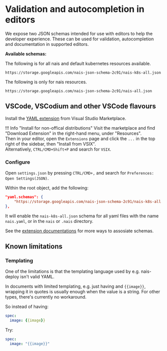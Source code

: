 # Validation and autocompletion in editors

We expose two JSON schemas intended for use with editors to help the developer experience. 
These can be used for validation, autocompletion and documentation in supported editors.

**Available schemas:**

The following is for all nais and default kubernetes resources available.
```
https://storage.googleapis.com/nais-json-schema-2c91/nais-k8s-all.json
```

The following is only for nais resources.
```
https://storage.googleapis.com/nais-json-schema-2c91/nais-all.json
```

## VSCode, VSCodium and other VSCode flavours

Install the [YAML extension](https://marketplace.visualstudio.com/items?itemName=redhat.vscode-yaml) from Visual Studio Marketplace. 

!!! Info "Install for non-offical distributions"
    Visit the marketplace and find "Download Extension" in the right-hand menu, under "Resources".  
		Then in your editor, open the `Extensions` page and click the `...` in the top right of the sidebar, then "Install from VSIX".  
		Alternatively, `CTRL/CMD+Shift+P` and search for `VSIX`.

### Configure
Open `settings.json` by pressing `CTRL/CMD+,` and search for `Preferences: Open Settings(JSON)`.

Within the root object, add the following:
```json
"yaml.schemas": {
	"https://storage.googleapis.com/nais-json-schema-2c91/nais-k8s-all.json": ["nais.yaml", "nais/*", ".nais/*"],
},
```

It will enable the `nais-k8s-all.json` schema for all yaml files with the name `nais.yaml`, or in the `nais` or `.nais` directory.

See the [extension documentations](https://github.com/redhat-developer/vscode-yaml#associating-schemas) for more ways to assosiate schemas.

## Known limitations

### Templating
One of the limitations is that the templating language used by e.g. nais-deploy isn't valid YAML.

In documents with limited templating, e.g. just having and `{{image}}`, wrapping it in quotes is usually enough when the value is a string.
For other types, there's currently no workaround.

So instead of having:

```yaml
spec:
  image: {{image}}
```

Try:

```yaml
spec:
  image: "{{image}}"
```
